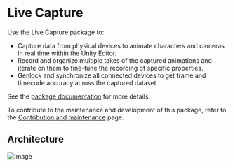 # Live Capture

Use the Live Capture package to:
* Capture data from physical devices to animate characters and cameras in real time within the Unity Editor.
* Record and organize multiple takes of the captured animations and iterate on them to fine-tune the recording of specific properties.
* Genlock and synchronize all connected devices to get frame and timecode accuracy across the captured dataset.

See the [package documentation](https://docs.unity3d.com/Packages/com.unity.live-capture@4.0/manual/index.html) for more details.

To contribute to the maintenance and development of this package, refer to the [Contribution and maintenance](../../CONTRIBUTING.md) page.

## Architecture

![image](https://user-images.githubusercontent.com/6132575/236289177-ff7d87aa-e3e5-4f8e-ab6d-2a7488078319.png)
